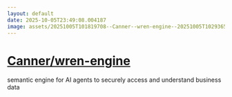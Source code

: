 ```yaml
---
layout: default
date: 2025-10-05T23:49:08.004187
image: assets/20251005T101819708--Canner--wren-engine--20251005T102936517--cropped.png
---
```


# [Canner/wren-engine](https://github.com/Canner/wren-engine)

semantic engine for AI agents to securely access and understand business data
